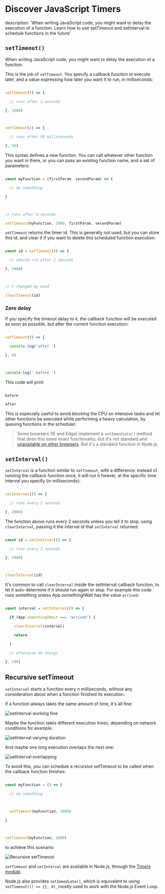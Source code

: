 





# Discover JavaScript Timers

description: 'When writing JavaScript code, you might want to delay the execution of a function. Learn how to use setTimeout and setInterval to schedule functions in the future'





## `setTimeout()`



When writing JavaScript code, you might want to delay the execution of a function.



This is the job of `setTimeout`. You specify a callback function to execute later, and a value expressing how later you want it to run, in milliseconds:



```js

setTimeout(() => {

  // runs after 2 seconds

}, 2000)



setTimeout(() => {

  // runs after 50 milliseconds

}, 50)

```



This syntax defines a new function. You can call whatever other function you want in there, or you can pass an existing function name, and a set of parameters:



```js

const myFunction = (firstParam, secondParam) => {

  // do something

}



// runs after 2 seconds

setTimeout(myFunction, 2000, firstParam, secondParam)

```



`setTimeout` returns the timer id. This is generally not used, but you can store this id, and clear it if you want to delete this scheduled function execution:



```js

const id = setTimeout(() => {

  // should run after 2 seconds

}, 2000)



// I changed my mind

clearTimeout(id)

```



### Zero delay



If you specify the timeout delay to `0`, the callback function will be executed as soon as possible, but after the current function execution:



```js

setTimeout(() => {

  console.log('after ')

}, 0)



console.log(' before ')

```



This code will print

```bash

before

after

```



This is especially useful to avoid blocking the CPU on intensive tasks and let other functions be executed while performing a heavy calculation, by queuing functions in the scheduler.



> Some browsers (IE and Edge) implement a `setImmediate()` method that does this same exact functionality, but it's not standard and [unavailable on other browsers](https://caniuse.com/#feat=setimmediate). But it's a standard function in Node.js.



## `setInterval()`



`setInterval` is a function similar to `setTimeout`, with a difference: instead of running the callback function once, it will run it forever, at the specific time interval you specify (in milliseconds):



```js

setInterval(() => {

  // runs every 2 seconds

}, 2000)

```



The function above runs every 2 seconds unless you tell it to stop, using `clearInterval`, passing it the interval id that `setInterval` returned:



```js

const id = setInterval(() => {

  // runs every 2 seconds

}, 2000)



clearInterval(id)

```



It's common to call `clearInterval` inside the setInterval callback function, to let it auto-determine if it should run again or stop. For example this code runs something unless App.somethingIWait has the value `arrived`:



```js

const interval = setInterval(() => {

  if (App.somethingIWait === 'arrived') {

    clearInterval(interval)

    return

  }

  // otherwise do things

}, 100)

```



## Recursive setTimeout



`setInterval` starts a function every n milliseconds, without any consideration about when a function finished its execution.



If a function always takes the same amount of time, it's all fine:



![setInterval working fine](setinterval-ok.png)



Maybe the function takes different execution times, depending on network conditions for example:



![setInterval varying duration](setinterval-varying-duration.png)



And maybe one long execution overlaps the next one:



![setInterval overlapping](setinterval-overlapping.png)



To avoid this, you can schedule a recursive setTimeout to be called when the callback function finishes:



```js

const myFunction = () => {

  // do something



  setTimeout(myFunction, 1000)

}



setTimeout(myFunction, 1000)

```



to achieve this scenario:



![Recursive setTimeout](recursive-settimeout.png)



`setTimeout` and `setInterval` are available in Node.js, through the [Timers module](https://nodejs.org/api/timers.html).



Node.js also provides `setImmediate()`, which is equivalent to using `setTimeout(() => {}, 0)`, mostly used to work with the Node.js Event Loop.

